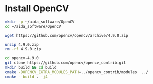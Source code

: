 # Install OpenCV
```sh
mkdir -p ~/aida_software/OpenCV
cd ~/aida_software/OpenCV
```

```sh
wget https://github.com/opencv/opencv/archive/4.9.0.zip
```

```sh
unzip 4.9.0.zip
rm -rf 4.9.0.zip
```

```sh
cd opencv-4.9.0
git clone https://github.com/opencv/opencv_contrib.git
mkdir build && cd build
cmake -DOPENCV_EXTRA_MODULES_PATH=../opencv_contrib/modules  ../
cmake --build . -j4
```